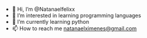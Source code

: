 - 👋 Hi, I’m @Natanaelfelixx
- 👀 I’m interested in learning programming languages
- 🌱 I’m currently learning python
- 📫 How to reach me natanaelximenes@gmail.com

<!---
Natanaelfelixx/Natanaelfelixx is a ✨ special ✨ repository because its `README.md` (this file) appears on your GitHub profile.
You can click the Preview link to take a look at your changes.
--->
